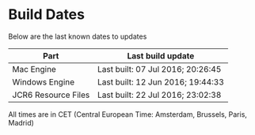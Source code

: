 # Build Dates

Below are the last known dates to updates

Part | Last build update
-----|-----
Mac Engine | Last built: 07 Jul 2016; 20:26:45
Windows Engine | Last built: 12 Jun 2016; 19:44:33
JCR6 Resource Files | Last built: 22 Jul 2016; 23:02:38
All times are in CET (Central European Time: Amsterdam, Brussels, Paris, Madrid)



